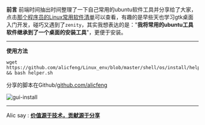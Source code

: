 **前言**
前端时间抽出时间整理了一下自己常用的ubuntu软件工具并分享给了大家，点击[那个程序员的Linux常用软件清单](http://www.jianshu.com/p/ac6e13290698)可以查看，有趣的是早些天也学习gtk桌面入门开发，碰巧又遇到了`zenity`，其实我想表达的是："**我将常用的ubuntu工具软件继承到了一个桌面的安装工具**"，更便于安装。
___
**使用方法**
```shell
wget https://github.com/alicfeng/Linux_env/blob/master/shell/os/install/helper.sh && bash helper.sh
```
分享的脚本在Github/[github.com/alicfeng](https://github.com/alicfeng/Linux_env/blob/master/shell/os/install/install.sh)

![gui-install](http://upload-images.jianshu.io/upload_images/1678789-7762a05318552c5d.png?imageMogr2/auto-orient/strip%7CimageView2/2/w/1240)
___
Alic say : **[价值源于技术，贡献源于分享](https://github.com/alicfeng)**
